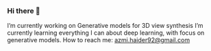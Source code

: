 ### Hi there 👋

I’m currently working on Generative models for 3D view synthesis
I’m currently learning everything I can about deep learning, with focus on generative models.
How to reach me: azmi.haider92@gmail.com
